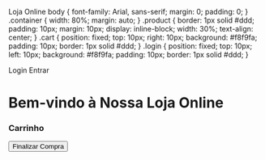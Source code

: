 Loja Online body { font-family: Arial, sans-serif; margin: 0; padding: 0; } .container { width: 80%; margin: auto; } .product { border: 1px solid #ddd; padding: 10px; margin: 10px; display: inline-block; width: 30%; text-align: center; } .cart { position: fixed; top: 10px; right: 10px; background: #f8f9fa; padding: 10px; border: 1px solid #ddd; } .login { position: fixed; top: 10px; left: 10px; background: #f8f9fa; padding: 10px; border: 1px solid #ddd; } 

Login Entrar 

<div class="container"> <h1>Bem-vindo à Nossa Loja Online</h1> <div id="products"></div> </div> <div class="cart"> <h3>Carrinho</h3> <ul id="cart-items"></ul> <button onclick="checkout()">Finalizar Compra</button> </div> <script> const products = [ { id: 1, name: "Produto 1", price: 50 }, { id: 2, name: "Produto 2", price: 100 }, { id: 3, name: "Produto 3", price: 150 } ]; const cart = []; function renderProducts() { const productsDiv = document.getElementById("products"); productsDiv.innerHTML = ""; products.forEach(product => { productsDiv.innerHTML += ` <div class="product"> <h2>${product.name}</h2> <p>R$ ${product.price}</p> <button onclick="addToCart(${product.id})">Adicionar ao Carrinho</button> </div> `; }); } function addToCart(id) { const product = products.find(p => p.id === id); cart.push(product); updateCart(); } function updateCart() { const cartItems = document.getElementById("cart-items"); cartItems.innerHTML = ""; cart.forEach(item => { cartItems.innerHTML += `<li>${item.name} - R$ ${item.price}</li>`; }); } function checkout() { if (cart.length === 0) { alert("Seu carrinho está vazio!"); return; } alert("Redirecionando para pagamento..."); window.location.href = "https://pagamento.com/checkout"; } function login() { const username = document.getElementById("username").value; const password = document.getElementById("password").value; if (username === "admin" && password === "1234") { alert("Login bem-sucedido!"); } else { alert("Usuário ou senha incorretos."); } } renderProducts(); </script> 
